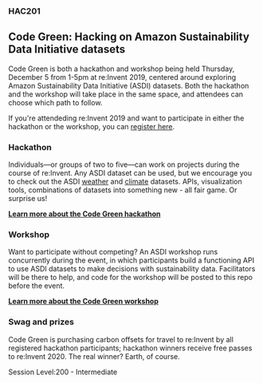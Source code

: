 ### HAC201
## Code Green: Hacking on Amazon Sustainability Data Initiative datasets

Code Green is both a hackathon and workshop being held Thursday, December 5 from 1-5pm at re:Invent 2019, centered around exploring Amazon Sustainability Data Initiative (ASDI) datasets. Both the hackathon and the workshop will take place in the same space, and attendees can choose which path to follow.

If you're attendeding re:Invent 2019 and want to participate in either the hackathon or the workshop, you can [register here](https://www.portal.reinvent.awsevents.com/connect/sessionDetail.ww?SESSION_ID=99788&csrftkn=3SUA-ISXO-ZSNY-YOY0-5EJH-E7K8-ASEI-D66U).

### Hackathon
Individuals—or groups of two to five—can work on projects during the course of re:Invent. Any ASDI dataset can be used, but we encourage you to check out the ASDI [weather](https://registry.opendata.aws/tag/weather/) and [climate](https://registry.opendata.aws/tag/climate/) datasets. APIs, visualization tools, combinations of datasets into something new - all fair game. Or surprise us!

**[Learn more about the Code Green hackathon](https://github.com/awslabs/amazon-asdi/tree/master/code-green/hackathon)**

### Workshop
Want to participate without competing? An ASDI workshop runs concurrently during the event, in which participants build a functioning API to use ASDI datasets to make decisions with sustainability data. Facilitators will be there to help, and code for the workshop will be posted to this repo before the event.

**[Learn more about the Code Green workshop](https://github.com/awslabs/amazon-asdi/tree/master/code-green/workshop)**

### Swag and prizes

Code Green is purchasing carbon offsets for travel to re:Invent by all registered hackathon participants; hackathon winners receive free passes to re:Invent 2020. The real winner? Earth, of course.

Session Level:200 - Intermediate